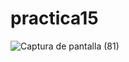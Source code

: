 # practica15
![Captura de pantalla (81)](https://github.com/brandon48d/practica15/assets/147564408/e3122def-5ffb-4527-9b11-1ca3b6573813)


